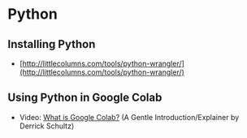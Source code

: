 # Python

## Installing Python

- [http://littlecolumns.com/tools/python-wrangler/](http://littlecolumns.com/tools/python-wrangler/)

## Using Python in Google Colab

- Video: [What is Google Colab?](https://www.youtube.com/watch?v=b7s-NKmOEpQ) (A Gentle Introduction/Explainer by Derrick Schultz)
